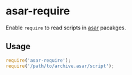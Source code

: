# asar-require

Enable `require` to read scripts in [asar][asar] pacakges.

## Usage

```js
require('asar-require');
require('/path/to/archive.asar/script');
```

[asar]: https://github.com/electron/asar
